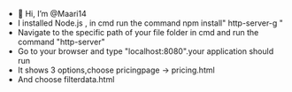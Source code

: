 - 👋 Hi, I’m @Maari14
-  I installed Node.js , in cmd run the command npm install" http-server-g "
- Navigate to the specific path of your file folder in cmd and run the command "http-server"
- Go to your browser and type "localhost:8080".your application should run
- It shows 3 options,choose pricingpage -> pricing.html
- And choose filterdata.html

